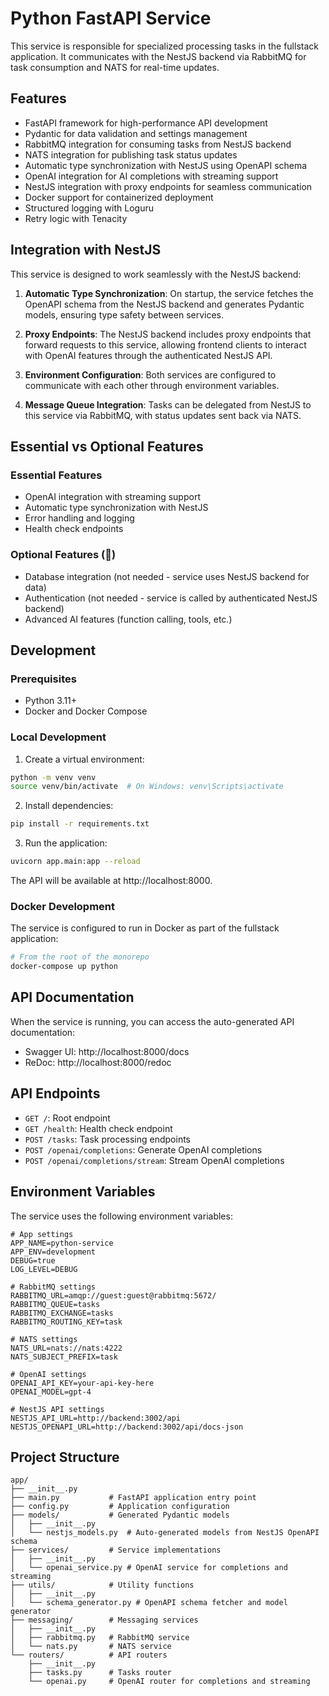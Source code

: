 # Python FastAPI Service

This service is responsible for specialized processing tasks in the fullstack application. It communicates with the NestJS backend via RabbitMQ for task consumption and NATS for real-time updates.

## Features

- FastAPI framework for high-performance API development
- Pydantic for data validation and settings management
- RabbitMQ integration for consuming tasks from NestJS backend
- NATS integration for publishing task status updates
- Automatic type synchronization with NestJS using OpenAPI schema
- OpenAI integration for AI completions with streaming support
- NestJS integration with proxy endpoints for seamless communication
- Docker support for containerized deployment
- Structured logging with Loguru
- Retry logic with Tenacity

## Integration with NestJS

This service is designed to work seamlessly with the NestJS backend:

1. **Automatic Type Synchronization**: On startup, the service fetches the OpenAPI schema from the NestJS backend and generates Pydantic models, ensuring type safety between services.

2. **Proxy Endpoints**: The NestJS backend includes proxy endpoints that forward requests to this service, allowing frontend clients to interact with OpenAI features through the authenticated NestJS API.

3. **Environment Configuration**: Both services are configured to communicate with each other through environment variables.

4. **Message Queue Integration**: Tasks can be delegated from NestJS to this service via RabbitMQ, with status updates sent back via NATS.

## Essential vs Optional Features

### Essential Features
- OpenAI integration with streaming support
- Automatic type synchronization with NestJS
- Error handling and logging
- Health check endpoints

### Optional Features (🔺)
- Database integration (not needed - service uses NestJS backend for data)
- Authentication (not needed - service is called by authenticated NestJS backend)
- Advanced AI features (function calling, tools, etc.)

## Development

### Prerequisites

- Python 3.11+
- Docker and Docker Compose

### Local Development

1. Create a virtual environment:

```bash
python -m venv venv
source venv/bin/activate  # On Windows: venv\Scripts\activate
```

2. Install dependencies:

```bash
pip install -r requirements.txt
```

3. Run the application:

```bash
uvicorn app.main:app --reload
```

The API will be available at http://localhost:8000.

### Docker Development

The service is configured to run in Docker as part of the fullstack application:

```bash
# From the root of the monorepo
docker-compose up python
```

## API Documentation

When the service is running, you can access the auto-generated API documentation:

- Swagger UI: http://localhost:8000/docs
- ReDoc: http://localhost:8000/redoc

## API Endpoints

- `GET /`: Root endpoint
- `GET /health`: Health check endpoint
- `POST /tasks`: Task processing endpoints
- `POST /openai/completions`: Generate OpenAI completions
- `POST /openai/completions/stream`: Stream OpenAI completions

## Environment Variables

The service uses the following environment variables:

```
# App settings
APP_NAME=python-service
APP_ENV=development
DEBUG=true
LOG_LEVEL=DEBUG

# RabbitMQ settings
RABBITMQ_URL=amqp://guest:guest@rabbitmq:5672/
RABBITMQ_QUEUE=tasks
RABBITMQ_EXCHANGE=tasks
RABBITMQ_ROUTING_KEY=task

# NATS settings
NATS_URL=nats://nats:4222
NATS_SUBJECT_PREFIX=task

# OpenAI settings
OPENAI_API_KEY=your-api-key-here
OPENAI_MODEL=gpt-4

# NestJS API settings
NESTJS_API_URL=http://backend:3002/api
NESTJS_OPENAPI_URL=http://backend:3002/api/docs-json
```

## Project Structure

```
app/
├── __init__.py
├── main.py           # FastAPI application entry point
├── config.py         # Application configuration
├── models/           # Generated Pydantic models
│   ├── __init__.py
│   └── nestjs_models.py  # Auto-generated models from NestJS OpenAPI schema
├── services/         # Service implementations
│   ├── __init__.py
│   └── openai_service.py # OpenAI service for completions and streaming
├── utils/            # Utility functions
│   ├── __init__.py
│   └── schema_generator.py # OpenAPI schema fetcher and model generator
├── messaging/        # Messaging services
│   ├── __init__.py
│   ├── rabbitmq.py   # RabbitMQ service
│   └── nats.py       # NATS service
└── routers/          # API routers
    ├── __init__.py
    ├── tasks.py      # Tasks router
    └── openai.py     # OpenAI router for completions and streaming
``` 
